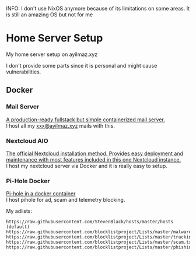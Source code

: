 INFO: I don't use NixOS anymore because of its limitations on some areas. It is still an amazing OS but not for me

# Home Server Setup
My home server setup on ayilmaz.xyz

I don't provide some parts since it is personal and might cause vulnerabilities.

## Docker
### Mail Server
[A production-ready fullstack but simple containerized mail server.](https://github.com/docker-mailserver/docker-mailserver) \
I host all my xxx@ayilmaz.xyz mails with this.
### Nextcloud AIO
[The official Nextcloud installation method. Provides easy deployment and maintenance with most features included in this one Nextcloud instance.](https://github.com/nextcloud/all-in-one) \
I host my nextcloud server via Docker and it is really easy to setup.

### Pi-Hole Docker
[Pi-hole in a docker container](https://github.com/pi-hole/docker-pi-hole) \
I host pihole for ad, scam and telemetry blocking.

My adlists:
```
https://raw.githubusercontent.com/StevenBlack/hosts/master/hosts (default)
https://raw.githubusercontent.com/blocklistproject/Lists/master/malware.txt
https://raw.githubusercontent.com/blocklistproject/Lists/master/tracking.txt
https://raw.githubusercontent.com/blocklistproject/Lists/master/scam.txt
https://raw.githubusercontent.com/blocklistproject/Lists/master/phishing.txt
```
